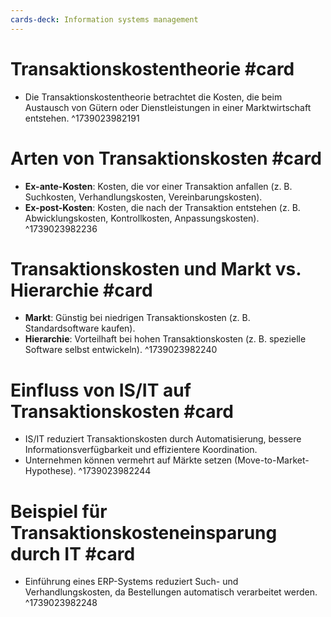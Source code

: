 ```yaml
---
cards-deck: Information systems management
---
```



# Transaktionskostentheorie #card
- Die Transaktionskostentheorie betrachtet die Kosten, die beim Austausch von Gütern oder Dienstleistungen in einer Marktwirtschaft entstehen.
^1739023982191

# Arten von Transaktionskosten #card
- **Ex-ante-Kosten**: Kosten, die vor einer Transaktion anfallen (z. B. Suchkosten, Verhandlungskosten, Vereinbarungskosten).
- **Ex-post-Kosten**: Kosten, die nach der Transaktion entstehen (z. B. Abwicklungskosten, Kontrollkosten, Anpassungskosten).
^1739023982236

# Transaktionskosten und Markt vs. Hierarchie #card
- **Markt**: Günstig bei niedrigen Transaktionskosten (z. B. Standardsoftware kaufen).
- **Hierarchie**: Vorteilhaft bei hohen Transaktionskosten (z. B. spezielle Software selbst entwickeln).
^1739023982240

# Einfluss von IS/IT auf Transaktionskosten #card
- IS/IT reduziert Transaktionskosten durch Automatisierung, bessere Informationsverfügbarkeit und effizientere Koordination.
- Unternehmen können vermehrt auf Märkte setzen (Move-to-Market-Hypothese).
^1739023982244

# Beispiel für Transaktionskosteneinsparung durch IT #card
- Einführung eines ERP-Systems reduziert Such- und Verhandlungskosten, da Bestellungen automatisch verarbeitet werden.
^1739023982248

